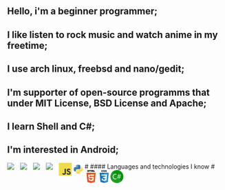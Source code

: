 ## Hello, i'm a beginner programmer;
## I like listen to rock music and watch anime in my freetime;
## I use arch linux, freebsd and nano/gedit;
## I'm supporter of open-source programms that under MIT License, BSD License and Apache;
## I learn Shell and C#;
## I'm interested in Android;
<img align="left" width="30px" src="https://upload.wikimedia.org/wikipedia/commons/thumb/6/64/Android_logo_2019_%28stacked%29.svg/1200px-Android_logo_2019_%28stacked%29.svg.png" />
<img align="left" width="30px" src="https://upload.wikimedia.org/wikipedia/commons/thumb/3/35/Tux.svg/800px-Tux.svg.png" />
<img align="left" width="30px" src="https://www.freebsd.org/gifs/daemon-phk.png" />
<img align="left" width="30px" src="https://upload.wikimedia.org/wikipedia/commons/thumb/1/17/Archlinux-vert-dark.svg/355px-Archlinux-vert-dark.svg.png" />
#
#### Languages and technologies I know
#
<img align="left" width="30px" src="https://raw.githubusercontent.com/github/explore/80688e429a7d4ef2fca1e82350fe8e3517d3494d/topics/javascript/javascript.png" />
<img align="left" width="30px" src="https://raw.githubusercontent.com/github/explore/80688e429a7d4ef2fca1e82350fe8e3517d3494d/topics/python/python.png" />
<img align="left" width="30px" src="https://raw.githubusercontent.com/github/explore/80688e429a7d4ef2fca1e82350fe8e3517d3494d/topics/html/html.png" />
<img align="left" width="30px" src="https://raw.githubusercontent.com/github/explore/80688e429a7d4ef2fca1e82350fe8e3517d3494d/topics/css/css.png" />
<img align="left" width="30px" src="https://raw.githubusercontent.com/github/explore/80688e429a7d4ef2fca1e82350fe8e3517d3494d/topics/csharp/csharp.png" />
